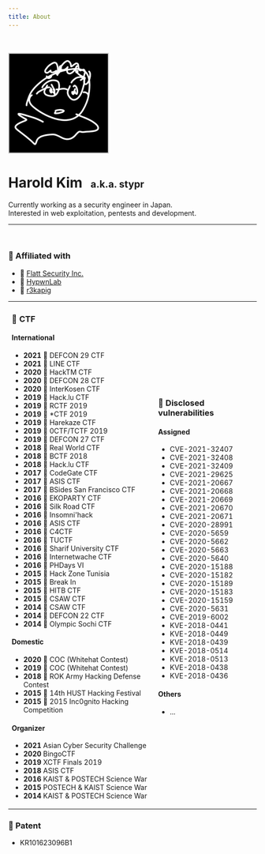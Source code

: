 ```yaml
---
title: About
---
```


<br>
<br>
<img src=../assets/profile/stypr.png width=200 style="border-radius: 0.1em; border: 2px solid #ccc;">

# Harold Kim <small style="font-size:70%; margin-left: 10px;">a.k.a. stypr</small>

Currently working as a security engineer in Japan.<br>
Interested in web exploitation, pentests and development.

---

<br>

### &#128064; Affiliated with

* &#128188; [Flatt Security Inc.](https://flatt.tech)
* &#128300; [HypwnLab](https://hypwnlab.com)
* &#128681; [r3kapig](https://r3kapig.com)

<table class="partition">
<tr>
<td>

### &#128681; CTF

#### International

* <b>2021</b> &#129306; DEFCON 29 CTF
* <b>2021</b> &#129352; LINE CTF
* <b>2020</b> &#129353; HackTM CTF
* <b>2020</b> &#129306; DEFCON 28 CTF
* <b>2020</b> &#129351; InterKosen CTF
* <b>2019</b> &#129351; Hack&#46;lu CTF
* <b>2019</b> &#129351; RCTF 2019
* <b>2019</b> &#129351; *CTF 2019
* <b>2019</b> &#129351; Harekaze CTF
* <b>2019</b> &#129351; 0CTF/TCTF 2019
* <b>2019</b> &#129306; DEFCON 27 CTF
* <b>2018</b> &#129306; Real World CTF
* <b>2018</b> &#129351; BCTF 2018
* <b>2018</b> &#129353; Hack&#46;lu CTF
* <b>2017</b> &#129306; CodeGate CTF
* <b>2017</b> &#129351; ASIS CTF
* <b>2017</b> &#129351; BSides San Francisco CTF
* <b>2016</b> &#129352; EKOPARTY CTF
* <b>2016</b> &#129352; Silk Road CTF
* <b>2016</b> &#129352; Insomni'hack
* <b>2016</b> &#129351; ASIS CTF
* <b>2016</b> &#129351; C4CTF
* <b>2016</b> &#129351; TUCTF
* <b>2016</b> &#129351; Sharif University CTF
* <b>2016</b> &#129352; Internetwache CTF
* <b>2016</b> &#129306; PHDays VI
* <b>2015</b> &#129351; Hack Zone Tunisia
* <b>2015</b> &#129351; Break In
* <b>2015</b> &#129352; HITB CTF
* <b>2015</b> &#129306; CSAW CTF
* <b>2014</b> &#129306; CSAW CTF
* <b>2014</b> &#129306; DEFCON 22 CTF
* <b>2014</b> &#129352; Olympic Sochi CTF

#### Domestic 

* <b>2020</b> &#129352; COC (Whitehat Contest)
* <b>2019</b> &#129351; COC (Whitehat Contest)
* <b>2018</b> &#129351; ROK Army Hacking Defense Contest
* <b>2015</b> &#129351; 14th HUST Hacking Festival
* <b>2015</b> &#129351; 2015 Inc0gnito Hacking Competition

#### Organizer

* <b>2021</b> Asian Cyber Security Challenge
* <b>2020</b> BingoCTF
* <b>2019</b> XCTF Finals 2019
* <b>2018</b> ASIS CTF
* <b>2016</b> KAIST & POSTECH Science War
* <b>2015</b> POSTECH & KAIST Science War
* <b>2014</b> KAIST & POSTECH Science War

</td>
<td>

### &#128030; Disclosed vulnerabilities

#### Assigned

* CVE-2021-32407
* CVE-2021-32408
* CVE-2021-32409
* CVE-2021-29625
* CVE-2021-20667
* CVE-2021-20668
* CVE-2021-20669
* CVE-2021-20670
* CVE-2021-20671
* CVE-2020-28991
* CVE-2020-5659
* CVE-2020-5662
* CVE-2020-5663
* CVE-2020-5640
* CVE-2020-15188
* CVE-2020-15182
* CVE-2020-15189
* CVE-2020-15183
* CVE-2020-15159
* CVE-2020-5631
* CVE-2019-6002
* KVE-2018-0441
* KVE-2018-0449
* KVE-2018-0439
* KVE-2018-0514
* KVE-2018-0513
* KVE-2018-0438
* KVE-2018-0436

#### Others

* ...

</td>

</tr>
</table>

### &#128240; Patent

* KR101623096B1
